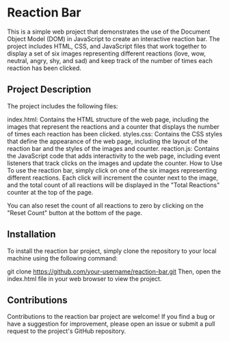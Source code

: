 # Reaction Bar

This is a simple web project that demonstrates the use of the Document Object Model (DOM) in JavaScript to create an interactive reaction bar. The project includes HTML, CSS, and JavaScript files that work together to display a set of six images representing different reactions (love, wow, neutral, angry, shy, and sad) and keep track of the number of times each reaction has been clicked.

## Project Description
The project includes the following files:

index.html: Contains the HTML structure of the web page, including the images that represent the reactions and a counter that displays the number of times each reaction has been clicked.
styles.css: Contains the CSS styles that define the appearance of the web page, including the layout of the reaction bar and the styles of the images and counter.
reaction.js: Contains the JavaScript code that adds interactivity to the web page, including event listeners that track clicks on the images and update the counter.
How to Use
To use the reaction bar, simply click on one of the six images representing different reactions. Each click will increment the counter next to the image, and the total count of all reactions will be displayed in the "Total Reactions" counter at the top of the page.

You can also reset the count of all reactions to zero by clicking on the "Reset Count" button at the bottom of the page.

## Installation

To install the reaction bar project, simply clone the repository to your local machine using the following command:

git clone https://github.com/your-username/reaction-bar.git
Then, open the index.html file in your web browser to view the project.

## Contributions
Contributions to the reaction bar project are welcome! If you find a bug or have a suggestion for improvement, please open an issue or submit a pull request to the project's GitHub repository.